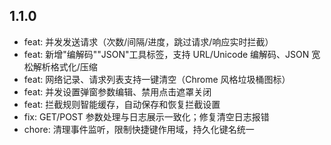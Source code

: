 ## 1.1.0

- feat: 并发发送请求（次数/间隔/进度，跳过请求/响应实时拦截）
- feat: 新增"编解码""JSON"工具标签，支持 URL/Unicode 编解码、JSON 宽松解析格式化/压缩
- feat: 网络记录、请求列表支持一键清空（Chrome 风格垃圾桶图标）
- feat: 并发设置弹窗参数编辑、禁用点击遮罩关闭
- feat: 拦截规则智能缓存，自动保存和恢复拦截设置
- fix: GET/POST 参数处理与日志展示一致化；修复清空日志报错
- chore: 清理事件监听，限制快捷键作用域，持久化键名统一


